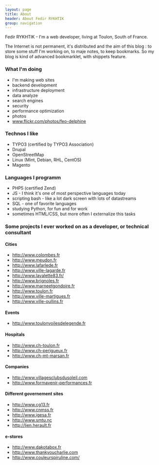```yaml
---
layout: page
title: About
header: About Fedir RYKHTIK
group: navigation
---
```


Fedir RYKHTIK - I'm a web developer, living at Toulon, South of France.

The Internet is not permanent, it's distributed and the aim of this blog : to store some stuff I'm working on, to maje notes, to keep bookmarks. So my blog is kind of advanced bookmarklet, with shippets feature.

### What I'm doing

* I'm making web sites
 * backend development
 * infrastructure deployment
 * data analyze
 * search engines
 * security
 * performance optimization
* photos
 * www.flickr.com/photos/feo-delphine

### Technos I like

* TYPO3 (certified by TYPO3 Association)
* Drupal
* OpenStreetMap
* Linux (Mint, Debian, RHL, CentOS)
* Magento

### Languages I programm

* PHP5 (certified Zend)
* JS - I think it's one of most perspective languages today
* scripting bash - like a lot dark screen with lots of datastreams
* SQL - one of favorite languages
* studying Python, for fun and for work
* sometimes HTML/CSS, but more often I externalize this tasks

### Some projects I ever worked on as a developer, or technical consultant

#### Cities

* http://www.colombes.fr
* http://www.meudon.fr
* http://www.lafarlede.fr
* http://www.ville-lagarde.fr
* http://www.lavalette83.fr/
* http://www.brignoles.fr
* http://www.marneetgondoire.fr
* http://www.toulon.fr
* http://www.ville-martigues.fr
* http://www.ville-oullins.fr

#### Events

* http://www.toulonvoilesdelegende.fr

#### Hospitals

* http://www.ch-toulon.fr
* http://www.ch-perigueux.fr
* http://www.ch-mt-marsan.fr

#### Companies

* http://www.villagesclubsdusoleil.com
* http://www.formavenir-performances.fr

#### Different governement sites

* http://www.cg13.fr
* http://www.cnmss.fr
* http://www.igesa.fr
* http://www.smtu.nc
* http://lien.herault.fr

#### e-stores

* http://www.dakotabox.fr
* http://www.thankyoucharlie.com
* http://www.couleurspiruline.com/
